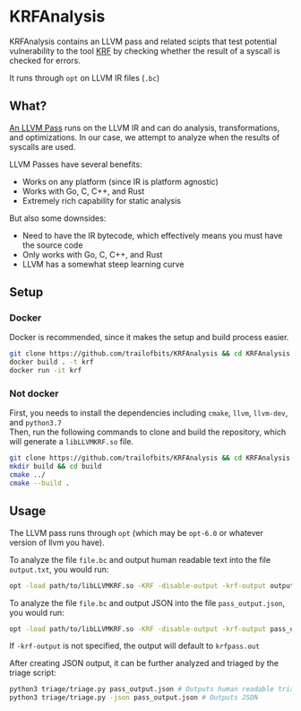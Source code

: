 # KRFAnalysis

KRFAnalysis contains an LLVM pass and related scipts that test potential vulnerability to the tool [KRF](https://github.com/trailofbits/krf)
by checking whether the result of a syscall is checked for errors.

It runs through `opt` on LLVM IR files (`.bc`)

## What?

[An LLVM Pass](http://llvm.org/docs/WritingAnLLVMPass.html#introduction-what-is-a-pass) runs on the LLVM IR and can do analysis, transformations, and optimizations.
In our case, we attempt to analyze when the results of syscalls are used.

LLVM Passes have several benefits:
 - Works on any platform (since IR is platform agnostic)
 - Works with Go, C, C++, and Rust
 - Extremely rich capability for static analysis  
 
But also some downsides:
 - Need to have the IR bytecode, which effectively means you must have the source code
 - Only works with Go, C, C++, and Rust
 - LLVM has a somewhat steep learning curve
 
 ## Setup
 ### Docker
 Docker is recommended, since it makes the setup and build process easier.
```bash
git clone https://github.com/trailofbits/KRFAnalysis && cd KRFAnalysis
docker build . -t krf
docker run -it krf
```
### Not docker
First, you needs to install the dependencies including `cmake`, `llvm`, `llvm-dev`, and `python3.7`  
Then, run the following commands to clone and build the repository, which will generate a `libLLVMKRF.so` file.
```bash
git clone https://github.com/trailofbits/KRFAnalysis && cd KRFAnalysis
mkdir build && cd build
cmake ../
cmake --build .
```
## Usage
The LLVM pass runs through `opt` (which may be `opt-6.0` or whatever version of llvm you have).

To analyze the file `file.bc` and output human readable text into the file `output.txt`, you would run:
```bash
opt -load path/to/libLLVMKRF.so -KRF -disable-output -krf-output output.txt file.bc
```

To analyze the file `file.bc` and output JSON into the file `pass_output.json`, you would run:
```bash
opt -load path/to/libLLVMKRF.so -KRF -disable-output -krf-output pass_output.json -krf-json file.bc
```

If `-krf-output` is not specified, the output will default to `krfpass.out`

After creating JSON output, it can be further analyzed and triaged by the triage script:
```bash
python3 triage/triage.py pass_output.json # Outputs human readable triaged information
python3 triage/triage.py -json pass_output.json # Outputs JSON
```
